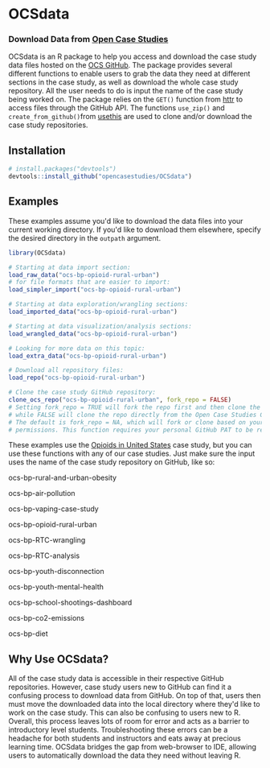 # OCSdata

### Download Data from [Open Case Studies](https://www.opencasestudies.org/)

OCSdata is an R package to help you access and download the case study data files hosted on the [OCS GitHub](https://github.com/opencasestudies). The package provides several different functions to enable users to grab the data they need at different sections in the case study, as well as download the whole case study repository. All the user needs to do is input the name of the case study being worked on. The package relies on the `GET()` function from [httr](https://cran.r-project.org/web/packages/httr/index.html) to access files through the GitHub API. The functions `use_zip()` and `create_from_github()`from [usethis](https://usethis.r-lib.org/) are used to clone and/or download the case study repositories. 

## Installation 

```R
# install.packages("devtools")
devtools::install_github("opencasestudies/OCSdata")
```

## Examples

These examples assume you'd like to download the data files into your current working directory. If you'd like to download them elsewhere, specify the desired directory in the `outpath` argument.

```R
library(OCSdata)

# Starting at data import section:
load_raw_data("ocs-bp-opioid-rural-urban")
# for file formats that are easier to import:
load_simpler_import("ocs-bp-opioid-rural-urban")

# Starting at data exploration/wrangling sections: 
load_imported_data("ocs-bp-opioid-rural-urban")

# Starting at data visualization/analysis sections:
load_wrangled_data("ocs-bp-opioid-rural-urban")

# Looking for more data on this topic: 
load_extra_data("ocs-bp-opioid-rural-urban")

# Download all repository files: 
load_repo("ocs-bp-opioid-rural-urban")

# Clone the case study GitHub repository: 
clone_ocs_repo("ocs-bp-opioid-rural-urban", fork_repo = FALSE)
# Setting fork_repo = TRUE will fork the repo first and then clone the fork, 
# while FALSE will clone the repo directly from the Open Case Studies GitHub. 
# The default is fork_repo = NA, which will fork or clone based on your repository 
# permissions. This function requires your personal GitHub PAT to be registered in RStudio. 
```

These examples use the [Opioids in United States](https://github.com/opencasestudies/ocs-bp-opioid-rural-urban) case study, but you can use these functions with any of our case studies. Just make sure the input uses the name of the case study repository on GitHub, like so: 

ocs-bp-rural-and-urban-obesity

ocs-bp-air-pollution

ocs-bp-vaping-case-study

ocs-bp-opioid-rural-urban

ocs-bp-RTC-wrangling

ocs-bp-RTC-analysis

ocs-bp-youth-disconnection

ocs-bp-youth-mental-health

ocs-bp-school-shootings-dashboard

ocs-bp-co2-emissions

ocs-bp-diet

## Why Use OCSdata?

All of the case study data is accessible in their respective GitHub repositories. However, case study users new to GitHub can find it a confusing process to download data from GitHub. On top of that, users then must move the downloaded data into the local directory where they'd like to work on the case study. This can also be confusing to users new to R. Overall, this process leaves lots of room for error and acts as a barrier to introductory level students. Troubleshooting these errors can be a headache for both students and instructors and eats away at precious learning time. OCSdata bridges the gap from web-browser to IDE, allowing users to automatically download the data they need without leaving R. 
